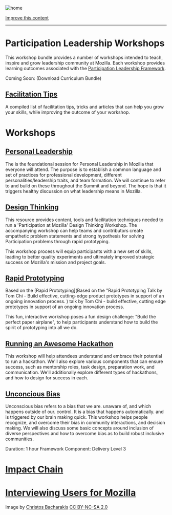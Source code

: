 ![home](https://c2.staticflickr.com/2/1568/24281932359_576a4e366d_z.jpg)

[<i class="fa fa-wrench"></i> Improve this content](https://github.com/mozilla/participation-curriculum/blob/gh-pages/content.md)

* * *

# Participation Leadership Workshops

This workshop bundle provides a number of workshops intended to teach, inspire and grow leadership community at Mozilla.  Each workshop provides learning outcomes associated with the [Participation Leadership Framework](http://tiptoes.ca/wp-content/uploads/2015/08/2015-08-28_1244.png).

Coming Soon: (Download Curriculum Bundle)

## [Facilitation Tips](http://mozilla.github.io/participation-curriculum/facilitation-tips/index.html)
A compiled list of facilitation tips, tricks and articles that can help you grow your skills, while improving the outcome of your workshop.

# Workshops

## [Personal Leadership](http://mozilla.github.io/participation-curriculum/personal-leadership/index.html#)

The is the foundational session for Personal Leadership in Mozilla that everyone will attend. The purpose is to establish a common language and set of practices for professional development, different personalities/leadership traits, and team formation. We will continue to refer to and build on these throughout the Summit and beyond. The hope is that it triggers healthy discussion on what leadership means in Mozilla.  

## [Design Thinking](http://mozilla.github.io/participation-curriculum/design-thinking/index.html#)

This resource provides content, tools and facilitation techniques needed to run a 'Participation at Mozilla' Design Thinking Workshop. The accompanying workshop can help teams and contributors create empathetic problem statements and strong hypothesis for solving Participation problems through rapid prototyping.

This workshop process will equip participants with a new set of skills, leading to better quality experiments and ultimately improved strategic success on Mozilla's mission and project goals.

## [Rapid Prototyping](http://mozilla.github.io/participation-curriculum/rapid-prototyping/index.html#)

Based on the [Rapid Prototyping](Based on the "Rapid Prototyping Talk by Tom Chi - Build effective, cutting-edge product prototypes in support of an ongoing innovation process. ) talk by Tom Chi - build effective, cutting edge prototypes in support of an ongoing innovation process.

This fun, interactive workshop poses a fun design challenge: "Build the perfect paper airplane", to help participants understand how to build the spirit of prototyping into all we do.

## [Running an Awesome Hackathon](http://mozilla.github.io/awesome-hackathon/index.html)

This workshop will help attendees understand and embrace their potential to run a hackathon.  We'll also explore various components that can ensure success, such as mentorship roles, task design, preparation work, and communication.  We'll additionally explore different types of hackathons, and how to design for success in each.

## [Unconcious Bias]()

Unconscious bias refers to a bias that we are. unaware of, and which happens outside of our. control. It is a bias that happens automatically. and is triggered by our brain making quick. This workshop helps people recognize, and overcome their bias in community interactions, and decision making. We will also discuss some basic concepts around inclusion of diverse perspectives and how to overcome bias as to build robust inclusive communities.

Duration: 1 hour
Framework Component:
Delivery Level 3

# [Impact Chain]()

# [Interviewing Users for Mozilla]()

Image by [Christos Bacharakis](https://www.flickr.com/photos/christosbacharakis/24281932359/in/album-72157663878010671/) [CC BY-NC-SA 2.0](https://creativecommons.org/licenses/by-nc-sa/2.0/)
